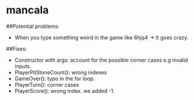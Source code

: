 # mancala

##Potential problems:
- When you type something weird in the game like 6hjq4 -> It goes crazy.

##Fixes:
- Constructor with args: account for the possible corner cases e.g invalid inputs.
- PlayerPitStoneCount(): wrong indexes
- GameOver(): typo in the for loop.
- PlayerTurn(): corner cases
- PlayerScore(): wrong index. we added -1.



